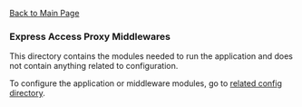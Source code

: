 [Back to Main Page](https://github.com/SorinGFS/webaccess#configuration)

### Express Access Proxy Middlewares

This directory contains the modules needed to run the application and does not contain anything related to configuration.

To configure the application or middleware modules, go to [related config directory](https://github.com/SorinGFS/webaccess#configuration).
